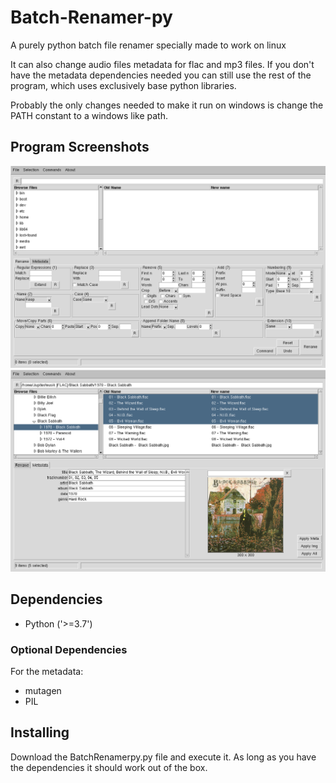 # Batch-Renamer-py
A purely python batch file renamer specially made to work on linux

It can also change audio files metadata for flac and mp3 files. If you don't have the metadata dependencies needed you can still use the rest of the program, which uses exclusively base python libraries.

Probably the only changes needed to make it run on windows is change the PATH constant to a windows like path.


Program Screenshots
-------------------
![screenshot](BatchRenamerpy-Rename_Screen.png?raw=true "Program Screenshot for the Rename Tab")
![screenshot](BatchRenamerpy-Metadata_Screen.png?raw=true "Program Screenshot for the Metadata Tab")


Dependencies
------------
* Python ('>=3.7')

### Optional Dependencies

For the metadata:

* mutagen 
* PIL


Installing
----------

Download the BatchRenamerpy.py file and execute it.
As long as you have the dependencies it should work out of the box.

